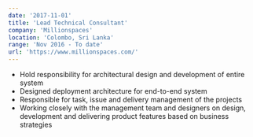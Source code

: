 ```yaml
---
date: '2017-11-01'
title: 'Lead Technical Consultant'
company: 'Millionspaces'
location: 'Colombo, Sri Lanka'
range: 'Nov 2016 - To date'
url: 'https://www.millionspaces.com/'
---
```


- Hold responsibility for architectural design and development of entire system
- Designed deployment architecture for end-to-end system
- Responsible for task, issue and delivery management of the projects
- Working closely with the management team and designers on design, development and delivering product features based on business strategies
